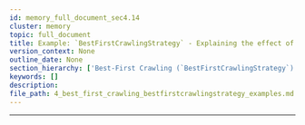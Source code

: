 ```yaml
---
id: memory_full_document_sec4.14
cluster: memory
topic: full_document
title: Example: `BestFirstCrawlingStrategy` - Explaining the effect of `BATCH_SIZE` on `arun_many`.
version_context: None
outline_date: None
section_hierarchy: ['Best-First Crawling (`BestFirstCrawlingStrategy`) Examples', 'Example: Basic `BestFirstCrawlingStrategy` with default parameters.', 'Example: `BestFirstCrawlingStrategy` - Setting `max_depth` to limit crawl depth.', 'Example: `BestFirstCrawlingStrategy` - Setting `max_pages` to limit total pages crawled.', 'Example: `BestFirstCrawlingStrategy` - Using `include_external=True`.', 'Example: `BestFirstCrawlingStrategy` - Using `KeywordRelevanceScorer` to prioritize URLs containing specific keywords.', 'Example: `BestFirstCrawlingStrategy` - Using `PathDepthScorer` to influence priority based on URL path depth.', 'Example: `BestFirstCrawlingStrategy` - Using `ContentTypeScorer` to prioritize HTML pages over PDFs.', 'Example: `BestFirstCrawlingStrategy` - Using `CompositeScorer` to combine `KeywordRelevanceScorer` and `PathDepthScorer`.', 'Example: `BestFirstCrawlingStrategy` - Integrating a `FilterChain` with `ContentTypeFilter` to only process HTML.', 'Example: `BestFirstCrawlingStrategy` - Streaming results and observing the order based on scores.', 'Example: `BestFirstCrawlingStrategy` - Batch results and analyzing scores post-crawl.', 'Example: `BestFirstCrawlingStrategy` - Accessing and interpreting `score`, `depth`, and `parent_url` from `CrawlResult.metadata`.', 'Example: `BestFirstCrawlingStrategy` - Demonstrating `shutdown()` to stop an ongoing prioritized crawl.', 'Example: `BestFirstCrawlingStrategy` - Explaining the effect of `BATCH_SIZE` on `arun_many`.']
keywords: []
description:
file_path: 4_best_first_crawling_bestfirstcrawlingstrategy_examples.md::full_document
---
```


---